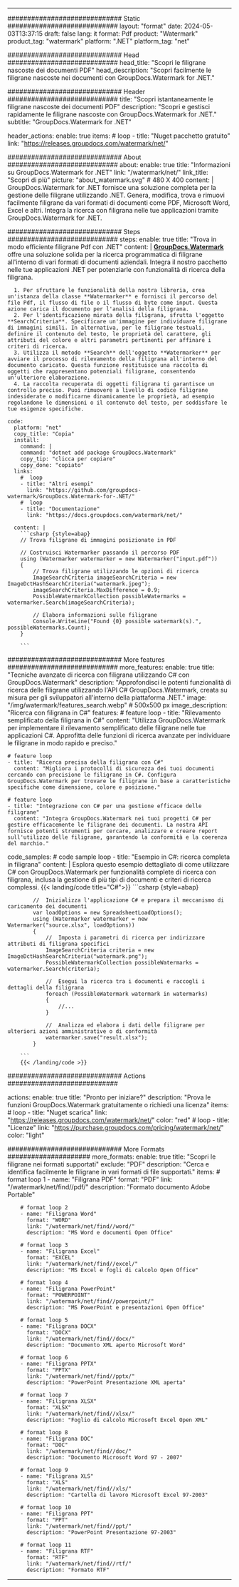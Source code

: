 
---
############################# Static ############################
layout: "format"
date:  2024-05-03T13:37:15
draft: false
lang: it
format: Pdf
product: "Watermark"
product_tag: "watermark"
platform: ".NET"
platform_tag: "net"

############################# Head ############################
head_title: "Scopri le filigrane nascoste dei documenti PDF"
head_description: "Scopri facilmente le filigrane nascoste nei documenti con GroupDocs.Watermark for .NET."

############################# Header ############################
title: "Scopri istantaneamente le filigrane nascoste dei documenti PDF" 
description: "Scopri e gestisci rapidamente le filigrane nascoste con GroupDocs.Watermark for .NET."
subtitle: "GroupDocs.Watermark for .NET" 

header_actions:
  enable: true
  items:
    #  loop
    - title: "Nuget pacchetto gratuito"
      link: "https://releases.groupdocs.com/watermark/net/"
      
############################# About ############################
about:
    enable: true
    title: "Informazioni su GroupDocs.Watermark for .NET"
    link: "/watermark/net/"
    link_title: "Scopri di più"
    picture: "about_watermark.svg" # 480 X 400
    content: |
       GroupDocs.Watermark for .NET fornisce una soluzione completa per la gestione delle filigrane utilizzando .NET. Genera, modifica, trova e rimuovi facilmente filigrane da vari formati di documenti come PDF, Microsoft Word, Excel e altri. Integra la ricerca con filigrana nelle tue applicazioni tramite GroupDocs.Watermark for .NET.

############################# Steps ############################
steps:
    enable: true
    title: "Trova in modo efficiente filigrane Pdf con .NET"
    content: |
      **[GroupDocs.Watermark](https://products.groupdocs.com/watermark/net/)** offre una soluzione solida per la ricerca programmatica di filigrane all'interno di vari formati di documenti aziendali. Integra il nostro pacchetto nelle tue applicazioni .NET per potenziarle con funzionalità di ricerca della filigrana.
      
      1. Per sfruttare le funzionalità della nostra libreria, crea un'istanza della classe **Watermarker** e fornisci il percorso del file Pdf, il flusso di file o il flusso di byte come input. Questa azione carica il documento per l'analisi della filigrana.
      2. Per l'identificazione mirata della filigrana, sfrutta l'oggetto **SearchCriteria**. Specificare un'immagine per individuare filigrane di immagini simili. In alternativa, per le filigrane testuali, definire il contenuto del testo, le proprietà del carattere, gli attributi del colore e altri parametri pertinenti per affinare i criteri di ricerca.
      3. Utilizza il metodo **Search** dell'oggetto **Watermarker** per avviare il processo di rilevamento della filigrana all'interno del documento caricato. Questa funzione restituisce una raccolta di oggetti che rappresentano potenziali filigrane, consentendo un'ulteriore elaborazione.
      4. La raccolta recuperata di oggetti filigrana ti garantisce un controllo preciso. Puoi rimuovere a livello di codice filigrane indesiderate o modificarne dinamicamente le proprietà, ad esempio regolandone le dimensioni o il contenuto del testo, per soddisfare le tue esigenze specifiche.
   
    code:
      platform: "net"
      copy_title: "Copia"
      install:
        command: |
        command: "dotnet add package GroupDocs.Watermark"
        copy_tip: "clicca per copiare"
        copy_done: "copiato"
      links:
        #  loop
        - title: "Altri esempi"
          link: "https://github.com/groupdocs-watermark/GroupDocs.Watermark-for-.NET/"
        #  loop
        - title: "Documentazione"
          link: "https://docs.groupdocs.com/watermark/net/"
          
      content: |
        ```csharp {style=abap}
        // Trova filigrane di immagini posizionate in PDF

        // Costruisci Watermarker passando il percorso PDF
        using (Watermarker watermarker = new Watermarker("input.pdf"))
        {
            // Trova filigrane utilizzando le opzioni di ricerca
            ImageSearchCriteria imageSearchCriteria = new ImageDctHashSearchCriteria("watermark.jpeg");
            imageSearchCriteria.MaxDifference = 0.9;
            PossibleWatermarkCollection possibleWatermarks = watermarker.Search(imageSearchCriteria);

            // Elabora informazioni sulle filigrane
            Console.WriteLine("Found {0} possible watermark(s).", possibleWatermarks.Count);
        }
        
        ```  

############################# More features ############################
more_features:
  enable: true
  title: "Tecniche avanzate di ricerca con filigrana utilizzando C# con GroupDocs.Watermark"
  description: "Approfondisci le potenti funzionalità di ricerca delle filigrane utilizzando l'API C# GroupDocs.Watermark, creata su misura per gli sviluppatori all'interno della piattaforma .NET."
  image: "/img/watermark/features_search.webp" # 500x500 px
  image_description: "Ricerca con filigrana in C#"
  features:
    # feature loop
    - title: "Rilevamento semplificato della filigrana in C#"
      content: "Utilizza GroupDocs.Watermark per implementare il rilevamento semplificato delle filigrane nelle tue applicazioni C#. Approfitta delle funzioni di ricerca avanzate per individuare le filigrane in modo rapido e preciso."

    # feature loop
    - title: "Ricerca precisa della filigrana con C#"
      content: "Migliora i protocolli di sicurezza dei tuoi documenti cercando con precisione le filigrane in C#. Configura GroupDocs.Watermark per trovare le filigrane in base a caratteristiche specifiche come dimensione, colore e posizione."

    # feature loop
    - title: "Integrazione con C# per una gestione efficace delle filigrane"
      content: "Integra GroupDocs.Watermark nei tuoi progetti C# per gestire efficacemente le filigrane dei documenti. La nostra API fornisce potenti strumenti per cercare, analizzare e creare report sull'utilizzo delle filigrane, garantendo la conformità e la coerenza del marchio."
      
  code_samples:
    # code sample loop
    - title: "Esempio in C#: ricerca completa in filigrana"
      content: |
        Esplora questo esempio dettagliato di come utilizzare C# con GroupDocs.Watermark per funzionalità complete di ricerca con filigrana, inclusa la gestione di più tipi di documenti e criteri di ricerca complessi.
        {{< landing/code title="C#">}}
        ```csharp {style=abap}
        
            //  Inizializza l'applicazione C# e prepara il meccanismo di caricamento dei documenti
            var loadOptions = new SpreadsheetLoadOptions();
            using (Watermarker watermarker = new Watermarker("source.xlsx", loadOptions))
            {
                //  Imposta i parametri di ricerca per indirizzare attributi di filigrana specifici
                ImageSearchCriteria criteria = new ImageDctHashSearchCriteria("watermark.png");
                PossibleWatermarkCollection possibleWatermarks = watermarker.Search(criteria);

                //  Esegui la ricerca tra i documenti e raccogli i dettagli della filigrana
                foreach (PossibleWatermark watermark in watermarks)
                {
                    //...
                }

                //  Analizza ed elabora i dati delle filigrane per ulteriori azioni amministrative o di conformità
                watermarker.save("result.xlsx");
            }

        ```
        {{< /landing/code >}}


############################# Actions ############################

actions:
  enable: true
  title: "Pronto per iniziare?"
  description: "Prova le funzioni GroupDocs.Watermark gratuitamente o richiedi una licenza"
  items:
    #  loop
    - title: "Nuget scarica"
      link: "https://releases.groupdocs.com/watermark/net/"
      color: "red"
        #  loop
    - title: "Licenze"
      link: "https://purchase.groupdocs.com/pricing/watermark/net/"
      color: "light"


############################# More Formats #####################
more_formats:
    enable: true
    title: "Scopri le filigrane nei formati supportati"
    exclude: "PDF"
    description: "Cerca e identifica facilmente le filigrane in vari formati di file supportati."
    items: 
        # format loop 1
        - name: "Filigrana PDF"
          format: "PDF"
          link: "/watermark/net/find//pdf/"
          description: "Formato documento Adobe Portable"

        # format loop 2
        - name: "Filigrana Word"
          format: "WORD"
          link: "/watermark/net/find//word/"
          description: "MS Word e documenti Open Office"
          
        # format loop 3
        - name: "Filigrana Excel"
          format: "EXCEL"
          link: "/watermark/net/find//excel/"
          description: "MS Excel e fogli di calcolo Open Office"

        # format loop 4
        - name: "Filigrana PowerPoint"
          format: "POWERPOINT"
          link: "/watermark/net/find//powerpoint/"
          description: "MS PowerPoint e presentazioni Open Office"

        # format loop 5
        - name: "Filigrana DOCX"
          format: "DOCX"
          link: "/watermark/net/find//docx/"
          description: "Documento XML aperto Microsoft Word"
          
        # format loop 6
        - name: "Filigrana PPTX"
          format: "PPTX"
          link: "/watermark/net/find//pptx/"
          description: "PowerPoint Presentazione XML aperta"
          
        # format loop 7
        - name: "Filigrana XLSX"
          format: "XLSX"
          link: "/watermark/net/find//xlsx/"
          description: "Foglio di calcolo Microsoft Excel Open XML"

        # format loop 8
        - name: "Filigrana DOC"
          format: "DOC"
          link: "/watermark/net/find//doc/"
          description: "Documento Microsoft Word 97 - 2007"

        # format loop 9
        - name: "Filigrana XLS"
          format: "XLS"
          link: "/watermark/net/find//xls/"
          description: "Cartella di lavoro Microsoft Excel 97-2003"

        # format loop 10
        - name: "Filigrana PPT"
          format: "PPT"
          link: "/watermark/net/find//ppt/"
          description: "PowerPoint Presentazione 97-2003"

        # format loop 11
        - name: "Filigrana RTF"
          format: "RTF"
          link: "/watermark/net/find//rtf/"
          description: "Formato RTF"

---